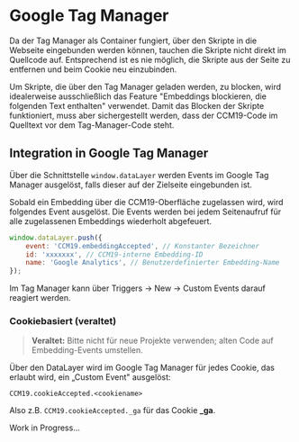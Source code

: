 # Google Tag Manager

Da der Tag Manager als Container fungiert, über den Skripte in die Webseite eingebunden werden können, tauchen die Skripte nicht direkt im Quellcode auf. Entsprechend ist es nie möglich, die Skripte aus der Seite zu entfernen und beim Cookie neu einzubinden.

Um Skripte, die über den Tag Manager geladen werden, zu blocken, wird idealerweise ausschließlich das Feature "Embeddings blockieren, die folgenden Text enthalten" verwendet. Damit das Blocken der Skripte funktioniert, muss aber sichergestellt werden, dass der CCM19-Code im Quelltext vor dem Tag-Manager-Code steht.



## Integration in Google Tag Manager

Über die Schnittstelle `window.dataLayer` werden Events im Google Tag Manager ausgelöst, falls dieser auf der Zielseite eingebunden ist.

Sobald ein Embedding über die CCM19-Oberfläche zugelassen wird, wird folgendes Event ausgelöst. Die Events werden bei jedem Seitenaufruf für alle zugelassenen Embeddings wiederholt abgefeuert.

```javascript
window.dataLayer.push({
    event: 'CCM19.embeddingAccepted', // Konstanter Bezeichner
    id: 'xxxxxxx', // CCM19-interne Embedding-ID
    name: 'Google Analytics', // Benutzerdefinierter Embedding-Name
});
```

Im Tag Manager kann über Triggers → New → Custom Events darauf reagiert werden.

### Cookiebasiert (veraltet)

> __Veraltet:__ Bitte nicht für neue Projekte verwenden; alten Code auf Embedding-Events umstellen.

Über den DataLayer wird im Google Tag Manager für jedes Cookie, das erlaubt wird, ein „Custom Event" ausgelöst:

```
CCM19.cookieAccepted.<cookiename>
```

Also z.B. `CCM19.cookieAccepted._ga` für das Cookie **_ga**.





Work in Progress...
